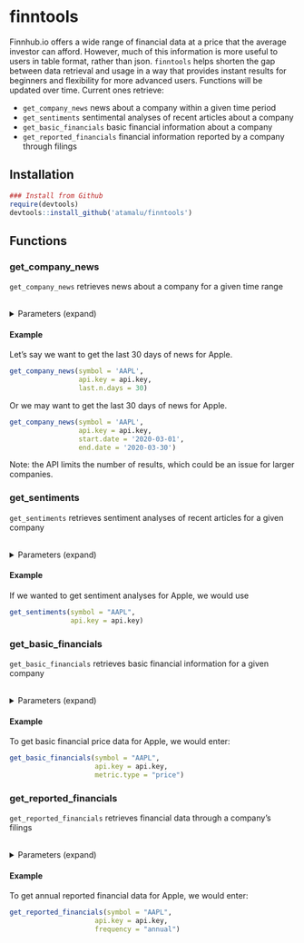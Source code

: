 finntools
=========

Finnhub.io offers a wide range of financial data at a price that the
average investor can afford. However, much of this information is more
useful to users in table format, rather than json. `finntools` helps
shorten the gap between data retrieval and usage in a way that provides
instant results for beginners and flexibility for more advanced users.
Functions will be updated over time. Current ones retrieve:

-   `get_company_news` news about a company within a given time period
-   `get_sentiments` sentimental analyses of recent articles about a
    company
-   `get_basic_financials` basic financial information about a company
-   `get_reported_financials` financial information reported by a
    company through filings

Installation
------------

``` r
### Install from Github
require(devtools)
devtools::install_github('atamalu/finntools')
```

Functions
---------

### get\_company\_news

`get_company_news` retrieves news about a company for a given time range
<BR> <BR>
<details>
<summary>Parameters (expand)</summary> `symbol` the stock symbol to
retrieve company news for <BR> `api.key` your API token from finnhub.io
<BR> `start.date`the earliest date to get news for (YYYY-MM-DD) <BR>
`end.date` the latest date to get news for (YYYY-MM-DD) <BR>
`last.n.days` the range of days to get data for <BR> \* ignore if using
start.date and end.date <BR> `translate.date` declares whether UNIX time
should be convered to YYYY-MM-DD date format <BR> `write.file` declares
whether data should be written to .csv file
</details>

#### Example

Let’s say we want to get the last 30 days of news for Apple.

``` r
get_company_news(symbol = 'AAPL', 
                 api.key = api.key,
                 last.n.days = 30)
```

Or we may want to get the last 30 days of news for Apple.

``` r
get_company_news(symbol = 'AAPL', 
                 api.key = api.key,
                 start.date = '2020-03-01', 
                 end.date = '2020-03-30')
```

Note: the API limits the number of results, which could be an issue for
larger companies.

### get\_sentiments

`get_sentiments` retrieves sentiment analyses of recent articles for a
given company <BR> <BR>
<details>
<summary>Parameters (expand)</summary> `symbol` the stock symbol to
retrieve company news for <BR> `api.key` your API token from finnhub.io
<BR> `write.file` declares whether data should be written to .csv file
</details>

#### Example

If we wanted to get sentiment analyses for Apple, we would use

``` r
get_sentiments(symbol = "AAPL",
               api.key = api.key)
```

### get\_basic\_financials

`get_basic_financials` retrieves basic financial information for a given
company <BR> <BR>
<details>
<summary>Parameters (expand)</summary> `symbol` the stock symbol to
retrieve company news for <BR> `api.key` your API token from finnhub.io
<BR> `metric.type` the type of metric to retrieve data for <BR> \*
options include: “all”, “price”, “valuation”, “margin” <BR> `write.file`
declares whether data should be written to .csv file
</details>

#### Example

To get basic financial price data for Apple, we would enter:

``` r
get_basic_financials(symbol = "AAPL", 
                     api.key = api.key, 
                     metric.type = "price")
```

### get\_reported\_financials

`get_reported_financials` retrieves financial data through a company’s
filings <BR> <BR>
<details>
<summary>Parameters (expand)</summary> `symbol` the stock symbol to
retrieve company news for <BR> `api.key` your API token from finnhub.io
<BR> `frequency` the time period encompassed by the report(s) <BR> \*
options include: “annual”, “quarterly” <BR> `write.file` declares
whether data should be written to .csv file
</details>

#### Example

To get annual reported financial data for Apple, we would enter:

``` r
get_reported_financials(symbol = "AAPL", 
                     api.key = api.key, 
                     frequency = "annual")
```
